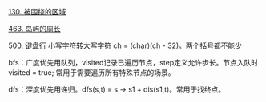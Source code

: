 [130. 被围绕的区域](https://leetcode-cn.com/problems/surrounded-regions/)

[463. 岛屿的周长](https://leetcode-cn.com/problems/island-perimeter/)

[500. 键盘行](https://leetcode-cn.com/problems/keyboard-row/) 小写字符转大写字符 ch = (char)(ch - 32)。两个括号都不能少



bfs：广度优先用队列，visited记录已遍历节点，step定义允许步长。节点入队时visited = true; 常用于需要遍历所有特殊节点的场景。

dfs：深度优先用递归。dfs(s,t) = s -> s1 + dis(s1,t)。常用于找终点。

